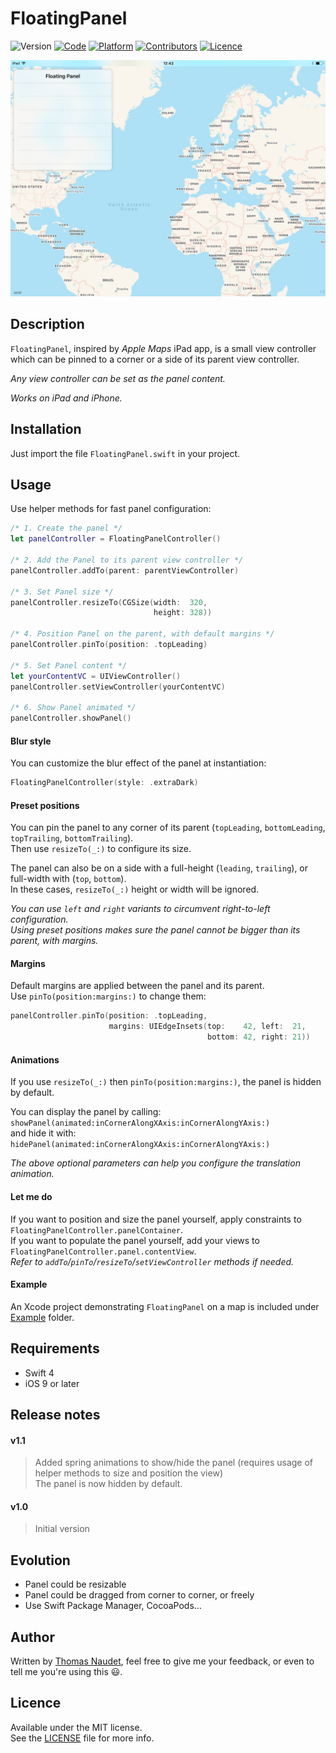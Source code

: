 # FloatingPanel

![Version](https://img.shields.io/badge/version-1.1-green.svg)
[![Code](https://img.shields.io/badge/code-Swift%204-orange.svg)](https://swift.org)
[![Platform](https://img.shields.io/badge/platform-iOS-red.svg)](https://www.apple.com/ios/)
[![Contributors](https://img.shields.io/badge/contributors-Thomas%20NAUDET-blue.svg)](https://twitter.com/tomn94)
[![Licence](https://img.shields.io/badge/licence-MIT-lightgrey.svg)](https://opensource.org/licenses/MIT)


![Event online order](Example/Preview.jpg)


## Description

`FloatingPanel`, inspired by *Apple Maps* iPad app, is a small view controller which can be pinned to a corner or a side of its parent view controller.

*Any view controller can be set as the panel content.*

*Works on iPad and iPhone.*


## Installation

Just import the file `FloatingPanel.swift` in your project.


## Usage

Use helper methods for fast panel configuration:

```swift
/* 1. Create the panel */
let panelController = FloatingPanelController()

/* 2. Add the Panel to its parent view controller */
panelController.addTo(parent: parentViewController)
    
/* 3. Set Panel size */
panelController.resizeTo(CGSize(width:  320,
                                height: 328))
    
/* 4. Position Panel on the parent, with default margins */
panelController.pinTo(position: .topLeading)
    
/* 5. Set Panel content */
let yourContentVC = UIViewController()
panelController.setViewController(yourContentVC)
    
/* 6. Show Panel animated */
panelController.showPanel()
```

#### Blur style

You can customize the blur effect of the panel at instantiation:
```swift
FloatingPanelController(style: .extraDark)
```

#### Preset positions

You can pin the panel to any corner of its parent (`topLeading`, `bottomLeading`, `topTrailing`, `bottomTrailing`).\
Then use `resizeTo(_:)` to configure its size.

The panel can also be on a side with a full-height (`leading`, `trailing`), or full-width with (`top`, `bottom`).\
In these cases, `resizeTo(_:)` height or width will be ignored.

*You can use `left` and `right` variants to circumvent right-to-left configuration.\
Using preset positions makes sure the panel cannot be bigger than its parent, with margins.*

#### Margins

Default margins are applied between the panel and its parent.\
Use `pinTo(position:margins:)` to change them:
```swift
panelController.pinTo(position: .topLeading,
                      margins: UIEdgeInsets(top:    42, left:  21,
                                            bottom: 42, right: 21))
```

#### Animations

If you use `resizeTo(_:)` then `pinTo(position:margins:)`, the panel is hidden by default.

You can display the panel by calling: `showPanel(animated:inCornerAlongXAxis:inCornerAlongYAxis:)`\
and hide it with: `hidePanel(animated:inCornerAlongXAxis:inCornerAlongYAxis:)`

*The above optional parameters can help you configure the translation animation.*

#### Let me do

If you want to position and size the panel yourself, apply constraints to `FloatingPanelController.panelContainer`.\
If you want to populate the panel yourself, add your views to `FloatingPanelController.panel.contentView`.\
*Refer to `addTo`/`pinTo`/`resizeTo`/`setViewController` methods if needed.*

#### Example

An Xcode project demonstrating `FloatingPanel` on a map is included under [Example](Example) folder.


## Requirements

- Swift 4
- iOS 9 or later


## Release notes

#### v1.1

> Added spring animations to show/hide the panel (requires usage of helper methods to size and position the view)\
> The panel is now hidden by default.

#### v1.0
> Initial version


## Evolution

- Panel could be resizable
- Panel could be dragged from corner to corner, or freely
- Use Swift Package Manager, CocoaPods…


## Author

Written by [Thomas Naudet](https://twitter.com/tomn94), feel free to give me your feedback, or even to tell me you're using this 😃.


## Licence

Available under the MIT license.\
See the [LICENSE](LICENSE) file for more info.